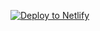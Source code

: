<a class="" href="https://app.netlify.com/start/deploy?repository=https://github.com/whaleen/static-digital-sale"><img src="https://www.netlify.com/img/deploy/button.svg" alt="Deploy to Netlify"></a>